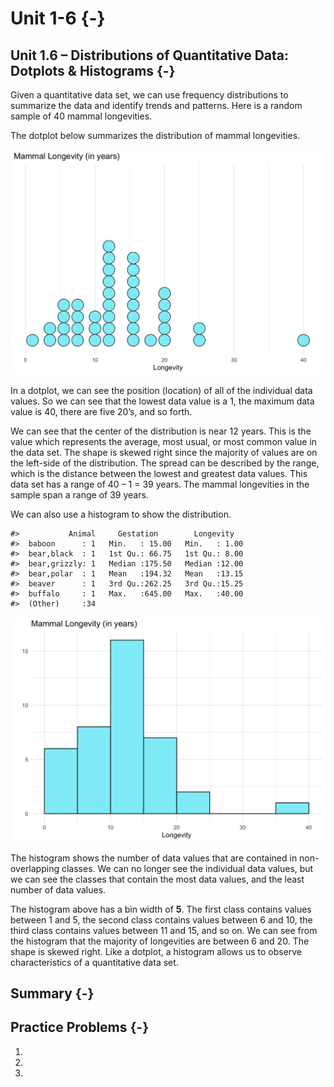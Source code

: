 # Unit 1-6 {-}

## Unit 1.6 –  Distributions of Quantitative Data: Dotplots & Histograms {-}

Given a quantitative data set, we can use frequency distributions to summarize the data and identify trends and patterns.  Here is a random sample of 40 mammal longevities.

The dotplot below summarizes the distribution of mammal longevities.

<img src="06-unit1-6_files/figure-html/mammal_dotplot-1.png" width="672" />

In a dotplot, we can see the position (location) of all of the individual data values.  So we can see that the lowest data value is a 1, the maximum data value is 40, there are five 20’s, and so forth.  

We can see that the center of the distribution is near 12 years.  This is the value which represents the average, most usual, or most common value in the data set.  The shape is skewed right since the majority of values are on the left-side of the distribution.  The spread can be described by the range, which is the distance between the lowest and greatest data values.  This data set has a range of 40 – 1 = 39 years.  The mammal longevities in the sample span a range of 39 years.

We can also use a histogram to show the distribution.  


```
#>           Animal     Gestation        Longevity    
#>  baboon      : 1   Min.   : 15.00   Min.   : 1.00  
#>  bear,black  : 1   1st Qu.: 66.75   1st Qu.: 8.00  
#>  bear,grizzly: 1   Median :175.50   Median :12.00  
#>  bear,polar  : 1   Mean   :194.32   Mean   :13.15  
#>  beaver      : 1   3rd Qu.:262.25   3rd Qu.:15.25  
#>  buffalo     : 1   Max.   :645.00   Max.   :40.00  
#>  (Other)     :34
```

<img src="06-unit1-6_files/figure-html/mammal_hist-1.png" width="672" />

The histogram shows the number of data values that are contained in non-overlapping classes.  We can no longer see the individual data values, but we can see the classes that contain the most data values, and the least number of data values. 

The histogram above has a bin width of **5**. The first class contains values between 1 and 5, the second class contains values between 6 and 10, the third class contains values between 11 and 15, and so on.  We can see from the histogram that the majority of longevities are between 6 and 20.  The shape is skewed right. Like a dotplot, a histogram allows us to observe characteristics of a quantitative data set.

## Summary {-}

## Practice Problems {-}

1.
2.
3.
